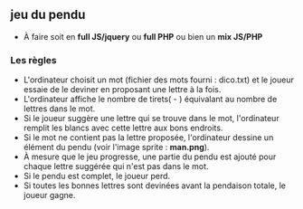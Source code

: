 ## jeu du pendu 
* À faire soit en **full JS/jquery** ou **full PHP** ou bien  un **mix JS/PHP**

### Les règles
* L'ordinateur choisit un mot (fichier des mots fourni : dico.txt) et le joueur essaie de le deviner en proposant une lettre à la fois.
* L'ordinateur affiche le nombre de tirets( - ) équivalant au nombre de lettres dans le mot.
* Si le joueur suggère une lettre qui se trouve dans le mot, l'ordinateur remplit les blancs avec cette lettre aux bons endroits.
* Si le mot ne contient pas la lettre proposée, l'ordinateur dessine un élément du pendu (voir l'image sprite : **man.png**).
* À mesure que le jeu progresse, une partie du pendu est ajouté pour chaque lettre suggérée qui n'est pas dans le mot.
* Si le pendu est complet, le joueur perd.
* Si toutes les bonnes lettres sont devinées avant la pendaison totale, le joueur gagne. 




